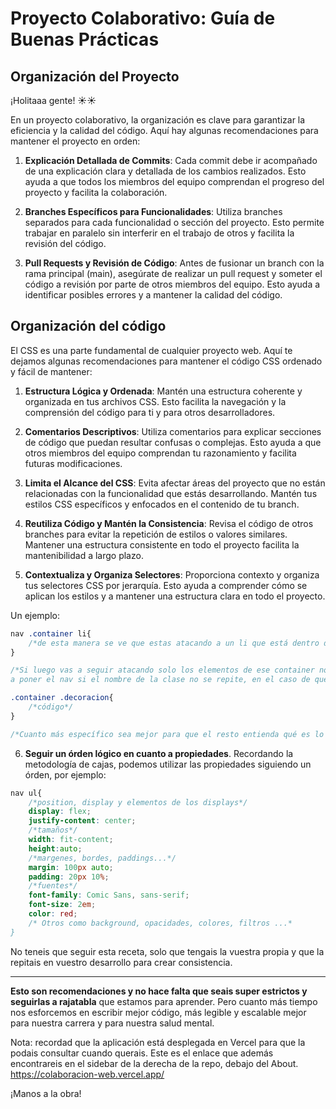 # Proyecto Colaborativo: Guía de Buenas Prácticas

## Organización del Proyecto

¡Holitaaa gente! ☀️☀️

En un proyecto colaborativo, la organización es clave para garantizar la eficiencia y la calidad del código. Aquí hay algunas recomendaciones para mantener el proyecto en orden:

1. **Explicación Detallada de Commits**: Cada commit debe ir acompañado de una explicación clara y detallada de los cambios realizados. Esto ayuda a que todos los miembros del equipo comprendan el progreso del proyecto y facilita la colaboración.

2. **Branches Específicos para Funcionalidades**: Utiliza branches separados para cada funcionalidad o sección del proyecto. Esto permite trabajar en paralelo sin interferir en el trabajo de otros y facilita la revisión del código.

3. **Pull Requests y Revisión de Código**: Antes de fusionar un branch con la rama principal (main), asegúrate de realizar un pull request y someter el código a revisión por parte de otros miembros del equipo. Esto ayuda a identificar posibles errores y a mantener la calidad del código.


## Organización del código

El CSS es una parte fundamental de cualquier proyecto web. Aquí te dejamos algunas recomendaciones para mantener el código CSS ordenado y fácil de mantener:

1. **Estructura Lógica y Ordenada**: Mantén una estructura coherente y organizada en tus archivos CSS. Esto facilita la navegación y la comprensión del código para ti y para otros desarrolladores.

2. **Comentarios Descriptivos**: Utiliza comentarios para explicar secciones de código que puedan resultar confusas o complejas. Esto ayuda a que otros miembros del equipo comprendan tu razonamiento y facilita futuras modificaciones.

3. **Limita el Alcance del CSS**: Evita afectar áreas del proyecto que no están relacionadas con la funcionalidad que estás desarrollando. Mantén tus estilos CSS específicos y enfocados en el contenido de tu branch.

4. **Reutiliza Código y Mantén la Consistencia**: Revisa el código de otros branches para evitar la repetición de estilos o valores similares. Mantener una estructura consistente en todo el proyecto facilita la mantenibilidad a largo plazo.

5. **Contextualiza y Organiza Selectores**: Proporciona contexto y organiza tus selectores CSS por jerarquía. Esto ayuda a comprender cómo se aplican los estilos y a mantener una estructura clara en todo el proyecto.

Un ejemplo:

```CSS
nav .container li{
    /*de esta manera se ve que estas atacando a un li que está dentro de un container en el nav*/
}

/*Si luego vas a seguir atacando solo los elementos de ese container no hace falta volver
a poner el nav si el nombre de la clase no se repite, en el caso de que se repita, añadir otra vez nav*/

.container .decoracion{
    /*código*/
}

/*Cuanto más específico sea mejor para que el resto entienda qué es lo que estas haciendo*/
```
6. **Seguir un órden lógico en cuanto a propiedades**. Recordando la metodología de cajas, podemos utilizar las propiedades siguiendo un órden, por ejemplo:

```CSS
nav ul{
    /*position, display y elementos de los displays*/
    display: flex;
    justify-content: center;
    /*tamaños*/
    width: fit-content;
    height:auto;
    /*margenes, bordes, paddings...*/
    margin: 100px auto;
    padding: 20px 10%;
    /*fuentes*/
    font-family: Comic Sans, sans-serif;
    font-size: 2em;
    color: red;
    /* Otros como background, opacidades, colores, filtros ...*
}
```

No teneis que seguir esta receta, solo que tengais la vuestra propia y que la repitais en vuestro desarrollo para crear consistencia.

--------


**Esto son recomendaciones y no hace falta que seais super estrictos y seguirlas a rajatabla** que estamos para aprender. Pero cuanto más tiempo nos esforcemos en escribir mejor código, más legible y escalable mejor para nuestra carrera y para nuestra salud mental.


Nota: recordad que la aplicación está desplegada en Vercel para que la podais consultar cuando querais. Este es el enlace que además encontrareis en el sidebar de la derecha de la repo, debajo del About.
https://colaboracion-web.vercel.app/

¡Manos a la obra!

